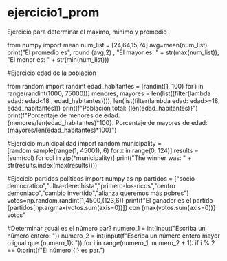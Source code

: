 # ejercicio1_prom
Ejercicio para determinar el máximo, mínimo y promedio

from numpy import mean
num_list = [24,64,15,74]
avg=mean(num_list)
print("El promedio es", round (avg,2) , "El mayor es: " + str(max(num_list)), "El menor es: " + str(min(num_list)))


#Ejercicio edad de la población

from random import randint 
edad_habitantes = [randint(1, 100) for i in range(randint(1000, 75000))] 
menores, mayores = len(list((filter(lambda edad: edad<18 , edad_habitantes)))), len(list(filter(lambda edad: edad>=18, edad_habitantes))) 
print(f"Población total: {len(edad_habitantes)}") 
print(f"Porcentaje de menores de edad: {menores/len(edad_habitantes)*100}. Porcentaje de mayores de edad: {mayores/len(edad_habitantes)*100}")

#Ejercicio municipalidad
import random 
municipality = [random.sample(range(1, 45001), 6) 
for x in range(0, 124)] 
results = [sum(col) for col in zip(*municipality)] 
print("The winner was: " + str(results.index(max(results))))


#Ejecicio partidos políticos
import numpy as np
partidos = ["socio-democratico","ultra-derechista","primero-los-ricos","centro demoniaco","cambio invertido","alianza queremos más pobres"]
votos=np.random.randint(1,4500,(123,6)) 
print(f"El ganador es el partido 
{partidos[np.argmax(votos.sum(axis=0))]} con {max(votos.sum(axis=0))} votos"

#Determinar ¿cuál es el número par?
numero_1 = int(input("Escriba un número entero: ")) 
numero_2 = int(input(f"Escriba un número entero mayor o igual que {numero_1}: ")) 
for i in range(numero_1, numero_2 + 1): 
 if i % 2 == 0:print(f"El número {i} es par.")



